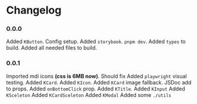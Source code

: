 # Changelog

### 0.0.0

Added `KButton`.
Config setup.
Added `storybook`. `pnpm dev`.
Added `types` to build.
Added all needed files to build.

### 0.0.1

Imported mdi icons **(css is 6MB now)**. Should fix
Added `playwright` visual testing.
Added `KCard`.
Added `KIcon`.
Added `KCard` image fallback. JSDoc add to props. Added `onBottomClick` prop.
Added `KTitle`.
Added `KInput`
Added `KSceleton`
Added `KCardSceleton`
Added `KModal`
Added some `./utils`

